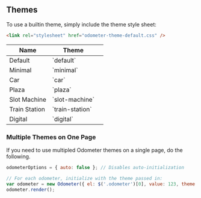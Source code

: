 ## Themes

To use a builtin theme, simply include the theme style sheet:

```html
<link rel="stylesheet" href="odometer-theme-default.css" />
```

<table class="hs-table">
<tr>
<th>Name</th>
<th>Theme</th>
<th></th>
</tr>
<tbody>
<tr><td>Default</td><td>`default`</td><td><div class="odometer-theme-example"><div data-theme="default"><div></div></td></tr>
<tr><td>Minimal</td><td>`minimal`</td><td><div class="odometer-theme-example"><div data-theme="minimal"><div></div></td></tr>
<tr><td>Car</td><td>`car`</td><td><div class="odometer-theme-example"><div data-theme="car"><div></div></td></tr>
<tr><td>Plaza</td><td>`plaza`</td><td><div class="odometer-theme-example"><div data-theme="plaza"><div></div></td></tr>
<tr><td>Slot Machine</td><td>`slot-machine`</td><td><div class="odometer-theme-example"><div data-theme="slot-machine"><div></div></td></tr>
<tr><td>Train Station</td><td>`train-station`</td><td><div class="odometer-theme-example"><div data-theme="train-station"><div></div></td></tr>
<tr><td>Digital</td><td>`digital`</td><td><div class="odometer-theme-example"><div data-theme="digital"><div></div></td></tr>
</tbody>
</table>

### Multiple Themes on One Page

If you need to use multipled Odometer themes on a single page, do the following.

```javascript
odometerOptions = { auto: false }; // Disables auto-initialization

// For each odometer, initialize with the theme passed in:
var odometer = new Odometer({ el: $('.odometer')[0], value: 123, theme: 'car' });
odometer.render();
```

<!-- Resources for the demos -->
<p style="-webkit-transform: translateZ(0)"></p>
<link rel="stylesheet" href="/odometer/themes/odometer-theme-minimal.css" />
<script>
    odometerOptions = { auto: false };
</script>
<style>
    .odometer-theme-example {
        font-size: 40px;
        line-height: 60px;
    }
</style>
<link rel="stylesheet" href="/odometer/themes/odometer-theme-default.css" />
<link rel="stylesheet" href="/odometer/themes/odometer-theme-car.css" />
<link rel="stylesheet" href="/odometer/themes/odometer-theme-slot-machine.css" />
<link rel="stylesheet" href="/odometer/themes/odometer-theme-plaza.css" />
<link rel="stylesheet" href="/odometer/themes/odometer-theme-train-station.css" />
<link rel="stylesheet" href="/odometer/themes/odometer-theme-digital.css" />
<script src="/odometer/odometer.js"></script>
<script>
    (function(){
        $('[data-theme]').each(function(){
            var v = 123456;
            var o = new Odometer({
                el: this,
                value: 123456,
                theme: $(this).data('theme')
            });
            o.render();
            setInterval(function(){
                o.update(v++);
            }, 3000);
        });
    })();
</script>
